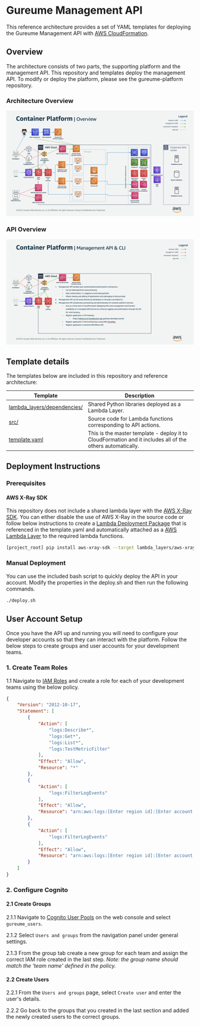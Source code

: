 # Gureume Management API

This reference architecture provides a set of YAML templates for deploying the Gureume Management API with [AWS CloudFormation](https://aws.amazon.com/cloudformation/).

## Overview

The architecture consists of two parts, the supporting platform and the management API.
This repository and templates deploy the management API. To modify or deploy the platform, please see the gureume-platform repository.

### Architecture Overview

![architecture-overview](docs/images/architecture-overview.png)

### API Overview

![api-overview](docs/images/api-overview.png)

## Template details

The templates below are included in this repository and reference architecture:

| Template | Description |
| --- | --- |
| [lambda_layers/dependencies/](lambda_layers/dependencies/) | Shared Python libraries deployed as a Lambda Layer. |
| [src/](src/) | Source code for Lambda functions corresponding to API actions. |
| [template.yaml](template.yaml) | This is the master template - deploy it to CloudFormation and it includes all of the others automatically. |

## Deployment Instructions

### Prerequisites

#### AWS X-Ray SDK

This repository does not include a shared lambda layer with the [AWS X-Ray SDK](https://github.com/aws/aws-xray-sdk-python). You can either disable the use of AWS X-Ray in the source code or follow below instructions to create a [Lambda Deployment Package](https://docs.aws.amazon.com/lambda/latest/dg/lambda-python-how-to-create-deployment-package.html) that is referenced in the template.yaml and automatically attached as a [AWS Lambda Layer](https://docs.aws.amazon.com/lambda/latest/dg/configuration-layers.html) to the required lambda functions.

```bash
[project_root] pip install aws-xray-sdk --target lambda_layers/aws-xray-sdk/python
```

### Manual Deployment

You can use the included bash script to quickly deploy the API in your account. Modify the properties in the deploy.sh and then run the following commands.

```bash
./deploy.sh
```

## User Account Setup

Once you have the API up and running you will need to configure your developer accounts so that they can interact with the platform. Follow the below steps to create groups and user accounts for your development teams.

### 1. Create Team Roles

1.1 Navigate to [IAM Roles](https://console.aws.amazon.com/iam/home#/roles) and create a role for each of your development teams using the below policy.

```json
{
    "Version": "2012-10-17",
    "Statement": [
        {
            "Action": [
                "logs:Describe*",
                "logs:Get*",
                "logs:List*",
                "logs:TestMetricFilter"
            ],
            "Effect": "Allow",
            "Resource": "*"
        },
        {
            "Action": [
                "logs:FilterLogEvents"
            ],
            "Effect": "Allow",
            "Resource": "arn:aws:logs:[Enter region id]:[Enter account id]:log-group:[Enter team name]*"
        },
        {
            "Action": [
                "logs:FilterLogEvents"
            ],
            "Effect": "Allow",
            "Resource": "arn:aws:logs:[Enter region id]:[Enter account id]:log-group:/aws/codebuild/*"
        }
    ]
}
```

### 2. Configure Cognito

#### 2.1 Create Groups
2.1.1 Navigate to [Cognito User Pools](https://console.aws.amazon.com/cognito/users/) on the web console and select `gureume_users`.

2.1.2 Select `Users and groups` from the navigation panel under general settings.

2.1.3 From the group tab create a new group for each team and assign the correct IAM role created in the last step. *Note: the group name should match the 'team name' defined in the policy.*

#### 2.2 Create Users

2.2.1 From the `Users and groups` page, select `Create user` and enter the user's details.

2.2.2 Go back to the groups that you created in the last section and added the newly created users to the correct groups.

